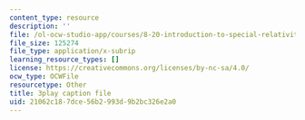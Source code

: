 ```yaml
---
content_type: resource
description: ''
file: /ol-ocw-studio-app/courses/8-20-introduction-to-special-relativity-january-iap-2021/21062c187dce56b2993d9b2bc326e2a0_EsciE9ws4qw.vtt
file_size: 125274
file_type: application/x-subrip
learning_resource_types: []
license: https://creativecommons.org/licenses/by-nc-sa/4.0/
ocw_type: OCWFile
resourcetype: Other
title: 3play caption file
uid: 21062c18-7dce-56b2-993d-9b2bc326e2a0
---
```

